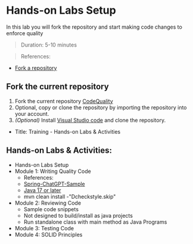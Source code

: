 # Hands-on Labs Setup
In this lab you will fork the repository and start making code changes to enforce quality
> Duration: 5-10 minutes

> References:
- [Fork a repository](https://docs.github.com/en/get-started/quickstart/fork-a-repo)

## Fork the current repository

1. Fork the current repository [CodeQuality](https://github.com/BasujitaBhattacharya/CodeQuality)
2. Optional, copy or clone the repository by importing the repository into your account.
3. _(Optional)_ Install [Visual Studio code](https://code.visualstudio.com/download) and clone the repository.

- Title: Training - Hands-on Labs & Activities
## Hands-on Labs & Activities:
-  Hands-on Labs Setup
-  Module 1: Writing Quality Code
      - References:
      - [Spring-ChatGPT-Sample](https://github.com/Azure-Samples/spring-chatgpt-sample)
      - [Java 17 or later](https://learn.microsoft.com/en-us/java/openjdk/download#openjdk-17081-lts)
      - mvn clean install -"Dcheckstyle.skip"
-  Module 2: Reviewing Code
      - Sample code snippets
      - Not designed to build/install as java projects
      - Run standalone class with main method as Java Programs
-  Module 3: Testing Code
-  Module 4: SOLID Principles

